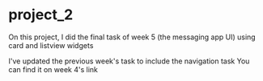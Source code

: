 # project_2

On this project, I did the final task of week 5 (the messaging app UI) 
using card and listview widgets

I've updated the previous week's task to include the navigation task
You can find it on week 4's link
